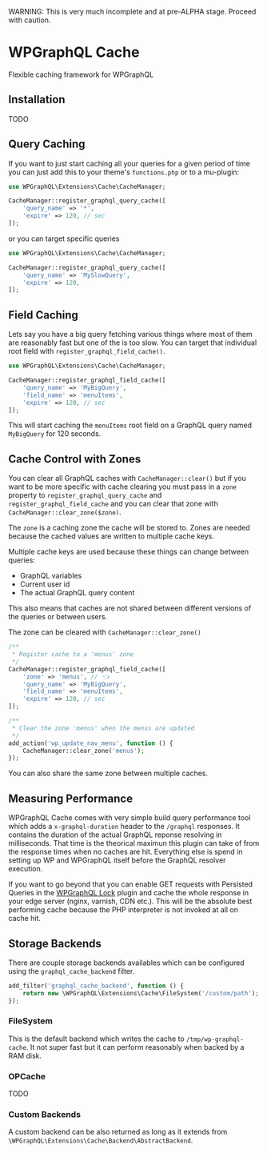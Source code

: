 WARNING: This is very much incomplete and at pre-ALPHA stage. Proceed with
caution.

# WPGraphQL Cache

Flexible caching framework for WPGraphQL

## Installation

TODO

## Query Caching

If you want to just start caching all your queries for a given period of time
you can just add this to your theme's `functions.php` or to a mu-plugin:

```php
use WPGraphQL\Extensions\Cache\CacheManager;

CacheManager::register_graphql_query_cache([
    'query_name' => '*',
    'expire' => 120, // sec
]);
```

or you can target specific queries

```php
use WPGraphQL\Extensions\Cache\CacheManager;

CacheManager::register_graphql_query_cache([
    'query_name' => 'MySlowQuery',
    'expire' => 120,
]);
```

## Field Caching

Lets say you have a big query fetching various things where most of them are
reasonably fast but one of the is too slow. You can target that individual
root field with `register_graphql_field_cache()`.

```php
use WPGraphQL\Extensions\Cache\CacheManager;

CacheManager::register_graphql_field_cache([
    'query_name' => 'MyBigQuery',
    'field_name' => 'menuItems',
    'expire' => 120, // sec
]);
```

This will start caching the `menuItems` root field on a GraphQL query named
`MyBigQuery` for 120 seconds.

## Cache Control with Zones

You can clear all GraphQL caches with `CacheManager::clear()` but if you want
to be more specific with cache clearing you must pass in a `zone` property to
`register_graphql_query_cache` and `register_graphql_field_cache` and you can
clear that zone with `CacheManager::clear_zone($zone)`.

The `zone` is a caching zone the cache will be stored to. Zones are needed
because the cached values are written to multiple cache keys.

Multiple cache keys are used because these things can change between
queries:

-   GraphQL variables
-   Current user id
-   The actual GraphQL query content

This also means that caches are not shared between different versions of the
queries or between users.

The zone can be cleared with `CacheManager::clear_zone()`

```php
/**
 * Register cache to a 'menus' zone
 */
CacheManager::register_graphql_field_cache([
    'zone' => 'menus', // 👈
    'query_name' => 'MyBigQuery',
    'field_name' => 'menuItems',
    'expire' => 120, // sec
]);

/**
 * Clear the zone 'menus' when the menus are updated
 */
add_action('wp_update_nav_menu', function () {
    CacheManager::clear_zone('menus');
});
```

You can also share the same zone between multiple caches.

## Measuring Performance

WPGraphQL Cache comes with very simple build query performance tool which
adds a `x-graphql-duration` header to the `/graphql` responses. It contains
the duration of the actual GraphQL reponse resolving in milliseconds. That
time is the theorical maximun this plugin can take of from the response times
when no caches are hit. Everything else is spend in setting up WP and WPGraphQL
itself before the GraphQL resolver execution.

If you want to go beyond that you can enable GET requests with Persisted
Queries in the [WPGraphQL Lock][] plugin and cache the whole response in your
edge server (nginx, varnish, CDN etc.). This will be the absolute best
performing cache because the PHP interpreter is not invoked at all on cache
hit.

[wpgraphql lock]: https://github.com/valu-digital/wp-graphql-lock

## Storage Backends

There are couple storage backends availables which can be configured using
the `graphql_cache_backend` filter.

```php
add_filter('graphql_cache_backend', function () {
    return new \WPGraphQL\Extensions\Cache\FileSystem('/custom/path');
});
```

### FileSystem

This is the default backend which writes the cache to
`/tmp/wp-graphql-cache`. It not super fast but it can perform reasonably when
backed by a RAM disk.

### OPCache

TODO

### Custom Backends

A custom backend can be also returned as long as it extends from
`\WPGraphQL\Extensions\Cache\Backend\AbstractBackend`.
